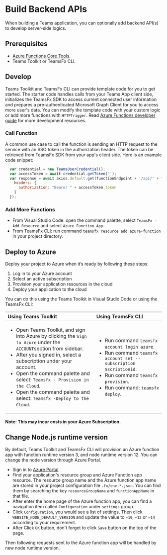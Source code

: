 # Build Backend APIs

When building a Teams application, you can optionally add backend API(s) to develop server-side logics.

## Prerequisites

* [Azure Functions Core Tools](https://docs.microsoft.com/en-us/azure/azure-functions/functions-run-local?tabs=windows%2Ccsharp%2Cbash).
* Teams Toolkit or TeamsFx CLI.

## Develop

Teams Toolkit and TeamsFx CLI can provide template code for you to get started. The starter code handles calls from your Teams App client side, initializes the TeamsFx SDK to access current connected user information and prepares a pre-authenticated Microsoft Graph Client for you to access more user's data. You can modify the template code with your custom logic or add more functions with `HTTPTrigger`. Read [Azure Functions developer guide](https://docs.microsoft.com/en-us/azure/azure-functions/functions-reference) for more development resources.

### Call Function

A common use case to call the function is sending an HTTP request to the service with an SSO token in the authorization header. The token can be retrieved from TeamsFx SDK from your app's client side. Here is an example code snippet:

``` JavaScript
  var credential = new TeamsUserCredential(); 
  var accessToken = await credential.getToken(''); 
  var response = await axios.default.get(functionEndpoint + '/api/' + functionName, { 
    headers: { 
      authorization: "Bearer " + accessToken.token 
    } 
  }); 
```

### Add More Functions

* From Visual Studio Code: open the command palette, select `TeamsFx - Add Resource` and select `Azure Function App`.
* From TeamsFx CLI: run command `teamsfx resource add azure-function` in your project directory.

## Deploy to Azure

Deploy your project to Azure when it’s ready by following these steps:

1. Log in to your Azure account
2. Select an active subscription
3. Provision your application resources in the cloud
4. Deploy your application to the cloud

You can do this using the Teams Toolkit in Visual Studio Code or using the TeamsFx CLI:

| Using Teams Toolkit| Using TeamsFx CLI|
| :------------------| :----------------|
| <ul><li>Open Teams Toolkit, and sign into Azure by clicking the `Sign to Azure` under the `ACCOUNT`section from sidebar.</li> <li>After you signed in, select a subscription under your account.</li><li>Open the command palette and select: `Teamsfx - Provision in the Cloud`.</li><li>Open the command palette and select: `Teamsfx -Deploy to the Cloud`.</li></ul>  | <ul> <li>Run command `teamsfx account login azure`.</li> <li>Run command `teamsfx account set --subscription $scriptionid`.</li> <li> Run command `teamsfx provision`.</li> <li>Run command: `teamsfx deploy`. </li></ul>|

**Note: This may incur costs in your Azure Subscription.**

## Change Node.js runtime version

By default, Teams Toolkit and TeamsFx CLI will provision an Azure function app with function runtime version 3, and node runtime version 12. You can change the node version through Azure Portal.

* Sign in to [Azure Portal](https://azure.microsoft.com/).
* Find your application's resource group and Azure Function app resource. The resource group name and the Azure function app name are stored in your project configuration file `.fx/env.*.json`. You can find them by searching the key `resourceGroupName` and `functionAppName` in that file.
* After enter the home page of the Azure function app, you can find a navigation item called `Configuration` under `settings` group.
* Click `Configuration`, you would see a list of settings. Then click `WEBSITE_NODE_DEFAULT_VERSION` and update the value to `~10`, `~12` or `~14` according to your requirement.
* After Click `OK` button, don't forget to click `Save` button on the top of the page.

Then following requests sent to the Azure function app will be handled by new node runtime version.
